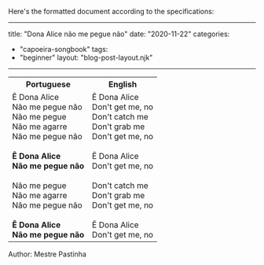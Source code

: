 Here's the formatted document according to the specifications:

---
title: "Dona Alice não me pegue não"
date: "2020-11-22"
categories: 
  - "capoeira-songbook"
tags: 
  - "beginner"
layout: "blog-post-layout.njk"
---

<table class="capoeira-table">
    <tr class="header-row">
        <th>Portuguese</th>
        <th>English</th>
    </tr>
    <tr>
        <td>Ê Dona Alice<br>
        Não me pegue não<br>
        Não me pegue<br>
        Não me agarre<br>
        Não me pegue não<br>
        <br>
        <strong>Ê Dona Alice<br>
        Não me pegue não</strong><br>
        <br>
        Não me pegue<br>
        Não me agarre<br>
        Não me pegue não<br>
        <br>
        <strong>Ê Dona Alice<br>
        Não me pegue não</strong></td>
        <td>Ê Dona Alice<br>
        Don't get me, no<br>
        Don't catch me<br>
        Don't grab me<br>
        Don't get me, no<br>
        <br>
        Ê Dona Alice<br>
        Don't get me, no<br>
        <br>
        Don't catch me<br>
        Don't grab me<br>
        Don't get me, no<br>
        <br>
        Ê Dona Alice<br>
        Don't get me, no</td>
    </tr>
</table>

<figcaption>

Author: Mestre Pastinha

</figcaption>